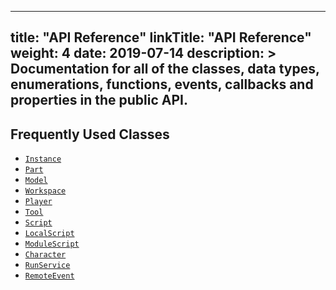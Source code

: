 
---
title: "API Reference"
linkTitle: "API Reference"
weight: 4
date: 2019-07-14
description: >
  Documentation for all of the classes, data types, enumerations, functions, events, callbacks and properties in the public API.
---
## Frequently Used Classes
  - [`Instance`](Class/Instance)
  - [`Part`](Class/Part)
  - [`Model`](Class/Model)
  - [`Workspace`](Class/Workspace)
  - [`Player`](Class/Player)
  - [`Tool`](Class/Tool)
  - [`Script`](Class/Script)
  - [`LocalScript`](Class/LocalScript)
  - [`ModuleScript`](Class/ModuleScript)
  - [`Character`](Class/Character)
  - [`RunService`](Class/RunService)
  - [`RemoteEvent`](Class/RemoteEvent)